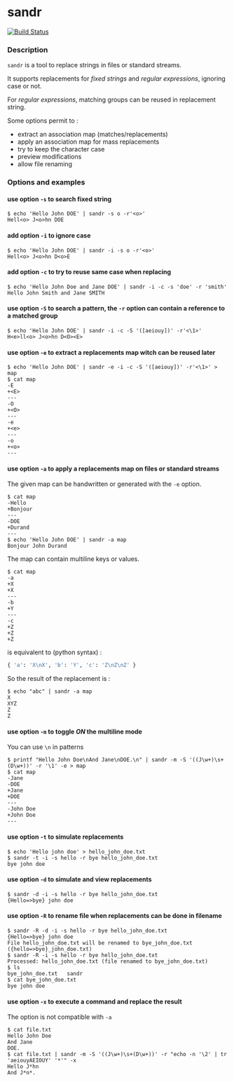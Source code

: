 # sandr

[![Build Status](https://jfgiraud.semaphoreci.com/badges/sandr/branches/master.svg)](https://jfgiraud.semaphoreci.com/projects/sandr)

### Description

`sandr` is a tool to replace strings in files or standard streams.

It supports replacements for *fixed strings* and *regular expressions*, ignoring case or not.

For *regular expressions*, matching groups can be reused in replacement string.

Some options permit to :
- extract an association map (matches/replacements)
- apply an association map for mass replacements
- try to keep the character case
- preview modifications
- allow file renaming

### Options and examples

#### use option `-s` to search fixed string 
```
$ echo 'Hello John DOE' | sandr -s o -r'<o>'
Hell<o> J<o>hn DOE
```

#### add option `-i` to ignore case
```
$ echo 'Hello John DOE' | sandr -i -s o -r'<o>'
Hell<o> J<o>hn D<o>E
```

#### add option `-c` to try to reuse same case when replacing
```
$ echo 'Hello John Doe and Jane DOE' | sandr -i -c -s 'doe' -r 'smith'
Hello John Smith and Jane SMITH
```

#### use option `-S` to search a pattern, the `-r` option can contain a reference to a matched group
```
$ echo 'Hello John DOE' | sandr -i -c -S '([aeiouy])' -r'<\1>'
H<e>ll<o> J<o>hn D<O><E>
```

#### use option `-e` to extract a replacements map witch can be reused later

```
$ echo 'Hello John DOE' | sandr -e -i -c -S '([aeiouy])' -r'<\1>' > map
$ cat map
-E
+<E>
---
-O
+<O>
---
-e
+<e>
---
-o
+<o>
---
```

#### use option `-a` to apply a replacements map on files or standard streams

The given map can be handwritten or generated with the `-e` option.

```
$ cat map
-Hello
+Bonjour
---
-DOE
+Durand
---
$ echo 'Hello John DOE' | sandr -a map
Bonjour John Durand
```

The map can contain multiline keys or values.

```
$ cat map
-a
+X
+X
---
-b
+Y
---
-c
+Z
+Z
+Z
```

is equivalent to (python syntax) :

```python
{ 'a': 'X\nX', 'b': 'Y', 'c': 'Z\nZ\nZ' }
```

So the result of the replacement is :

```
$ echo "abc" | sandr -a map
X
XYZ
Z
Z
```

#### use option `-m` to toggle _ON_ the multiline mode

You can use `\n` in patterns

```
$ printf "Hello John Doe\nAnd Jane\nDOE.\n" | sandr -m -S '((J\w+)\s+(D\w+))' -r '\1' -e > map
$ cat map
-Jane
-DOE
+Jane
+DOE
---
-John Doe
+John Doe
---
```

#### use option `-t` to simulate replacements
```
$ echo 'Hello john doe' > hello_john_doe.txt
$ sandr -t -i -s hello -r bye hello_john_doe.txt 
bye john doe
```

#### use option `-d` to simulate and view replacements
```
$ sandr -d -i -s hello -r bye hello_john_doe.txt 
{Hello=>bye} john doe
```

#### use option `-R` to rename file when replacements can be done in filename
```
$ sandr -R -d -i -s hello -r bye hello_john_doe.txt 
{Hello=>bye} john doe
File hello_john_doe.txt will be renamed to bye_john_doe.txt ({hello=>bye}_john_doe.txt)
$ sandr -R -i -s hello -r bye hello_john_doe.txt 
Processed: hello_john_doe.txt (file renamed to bye_john_doe.txt)
$ ls
bye_john_doe.txt   sandr
$ cat bye_john_doe.txt 
bye john doe
```

#### use option `-x` to execute a command and replace the result

The option is not compatible with `-a` 

```
$ cat file.txt 
Hello John Doe
And Jane
DOE.
$ cat file.txt | sandr -m -S '((J\w+)\s+(D\w+))' -r "echo -n '\2' | tr 'aeiouyAEIOUY' '*'" -x
Hello J*hn
And J*n*.
```


